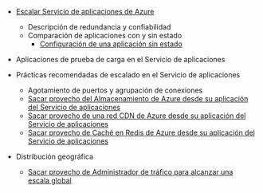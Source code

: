 * [Escalar Servicio de aplicaciones de Azure](../articles/app-service-web/web-sites-scale.md)
	* Descripción de redundancia y confiabilidad
	* Comparación de aplicaciones con y sin estado
		* [Configuración de una aplicación sin estado](/blog/disabling-arrs-instance-affinity-in-windows-azure-web-sites/)

* Aplicaciones de prueba de carga en el Servicio de aplicaciones

* Prácticas recomendadas de escalado en el Servicio de aplicaciones
	* Agotamiento de puertos y agrupación de conexiones
	* [Sacar provecho del Almacenamiento de Azure desde su aplicación del Servicio de aplicaciones](../articles/storage/storage-dotnet-how-to-use-blobs.md)
	* [Sacar provecho de una red CDN de Azure desde su aplicación del Servicio de aplicaciones](../articles/cdn/cdn-overview.md)
	* [Sacar provecho de Caché en Redis de Azure desde su aplicación del Servicio de aplicaciones](../articles/redis-cache/cache-dotnet-how-to-use-azure-redis-cache.md)

* Distribución geográfica
	* [Sacar provecho de Administrador de tráfico para alcanzar una escala global](../articles/traffic-manager/traffic-manager-overview.md)

<!---HONumber=AcomDC_0706_2016-->